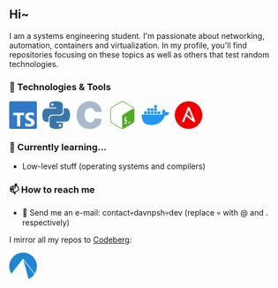 ## Hi~

I am a systems engineering student. I'm passionate about networking, automation, containers and virtualization. In my profile, you'll find repositories focusing on these topics as well as others that test random technologies.

### 🔧 Technologies & Tools

<div style="display: flex; gap: 10px;">
    <img src="assets/typescript.svg" alt="TypeScript icon" height="50">
    <img src="assets/python.svg" alt="Python icon" height="50">
    <img src="assets/c.svg" alt="C icon" height="50">
    <img src="assets/gnubash.svg" alt="Bash icon" height="50">
    <img src="assets/docker.svg" alt="Docker icon" height="50">
    <img src="assets/ansible.svg" alt="Ansible icon" height="50">
</div>

### 🌱 Currently learning...

- Low-level stuff (operating systems and compilers)

### 📫 How to reach me

- 📧 Send me an e-mail: contact💀davnpsh💀dev (replace 💀 with @ and . respectively)

I mirror all my repos to [Codeberg](https://codeberg.org/):

<a href="https://codeberg.org/">
    <img src="assets/codeberg.svg" alt="Codeberg logo" height="50">
</a>